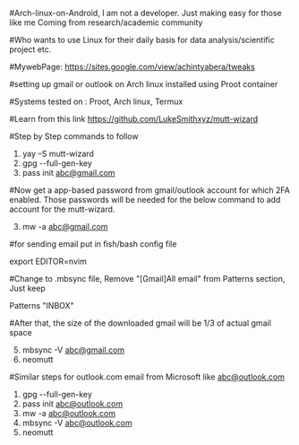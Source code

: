 #Arch-linux-on-Android, I am not a developer. Just making easy for those like me Coming from research/academic community 

#Who wants to use Linux for their daily basis for data analysis/scientific project etc.

#MywebPage: https://sites.google.com/view/achintyabera/tweaks

#setting up gmail or outlook on Arch linux installed using Proot container 

#Systems tested on : Proot, Arch linux, Termux

#Learn from this link https://github.com/LukeSmithxyz/mutt-wizard

#Step by Step commands to follow
1. yay –S mutt-wizard
2. gpg --full-gen-key
3. pass init abc@gmail.com

#Now get a app-based password from gmail/outlook account for which 2FA enabled. Those passwords will be needed for the below command to add account for the mutt-wizard.

3. mw -a abc@gmail.com 

#for sending email put in fish/bash config file

 export EDITOR=nvim

#Change to .mbsync file, Remove "[Gmail]All email" from Patterns section, Just keep 

Patterns "INBOX"

#After that, the size of the downloaded gmail will be 1/3 of actual gmail space

5. mbsync -V abc@gmail.com
6. neomutt

#Similar steps for outlook.com email from Microsoft like abc@outlook.com

1. gpg --full-gen-key
2. pass init abc@outlook.com
3. mw -a abc@outlook.com 
4. mbsync -V abc@outlook.com
5. neomutt

